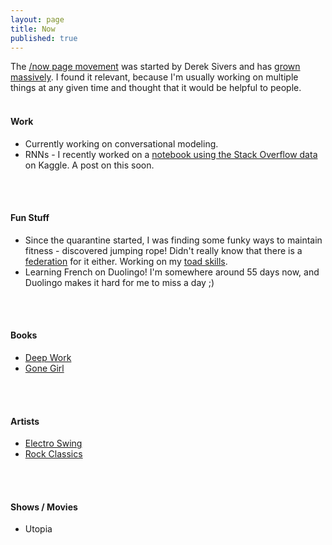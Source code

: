 ```yaml
---
layout: page
title: Now
published: true
---
```


The [/now page movement](https://sive.rs/nowff) was started by Derek Sivers and has [grown massively](https://nownownow.com/). 
I found it relevant, because I'm usually working on multiple things at any given time and thought that it would be helpful to people.
<br/>
<br/>

#### Work
 - Currently working on conversational modeling.
 - RNNs - I recently worked on a [notebook using the Stack Overflow data](https://www.kaggle.com/avinashbhat/simplernn-on-stack-overflow-data) on Kaggle. A post on this soon.
<br/>
<br/>

#### Fun Stuff
 - Since the quarantine started, I was finding some funky ways to maintain fitness - discovered jumping rope! Didn't really know that there is a [federation](https://ijru.sport/) for it either. Working on my [toad skills](https://www.youtube.com/watch?v=RnRUwLtR33g).
- Learning French on Duolingo! I'm somewhere around 55 days now, and Duolingo makes it hard for me to miss a day ;)
<br/>
<br/>

#### Books
 - [Deep Work](https://www.goodreads.com/book/show/25744928-deep-work)
 - [Gone Girl](https://www.goodreads.com/book/show/19288043-gone-girl)
<br/>
<br/>

#### Artists
 - [Electro Swing](https://open.spotify.com/playlist/37i9dQZF1DX3bH0P2uDnWA?si=hkfbLWA6Q_-kixKOtV2WCA)
 - [Rock Classics](https://open.spotify.com/playlist/37i9dQZF1DWXRqgorJj26U)
<br/>
<br/>

#### Shows / Movies
 - Utopia
